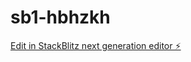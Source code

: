 # sb1-hbhzkh

[Edit in StackBlitz next generation editor ⚡️](https://stackblitz.com/~/github.com/Lgion/sb1-hbhzkh)